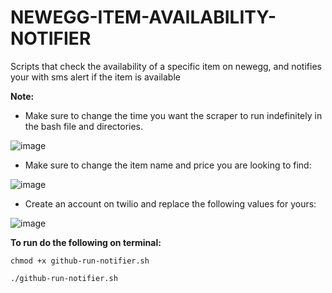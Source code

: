 # NEWEGG-ITEM-AVAILABILITY-NOTIFIER

Scripts that check the availability of a specific item on newegg, and notifies your with sms alert if the item is available

**Note:** 

* Make sure to change the time you want the scraper to run indefinitely in the bash file and directories.

![image](https://user-images.githubusercontent.com/25104394/39402152-b88b9b3e-4b25-11e8-9adc-d08c8dc4afc6.png)

* Make sure to change the item name and price you are looking to find:

![image](https://user-images.githubusercontent.com/25104394/39402145-8bcdc13a-4b25-11e8-886a-e290fcfc81f1.png)

* Create an account on twilio and replace the following values for yours:

![image](https://user-images.githubusercontent.com/25104394/39402129-4c10cc68-4b25-11e8-89b1-38056f71eb67.png)

**To run do the following on terminal:**

```
chmod +x github-run-notifier.sh

./github-run-notifier.sh

```


